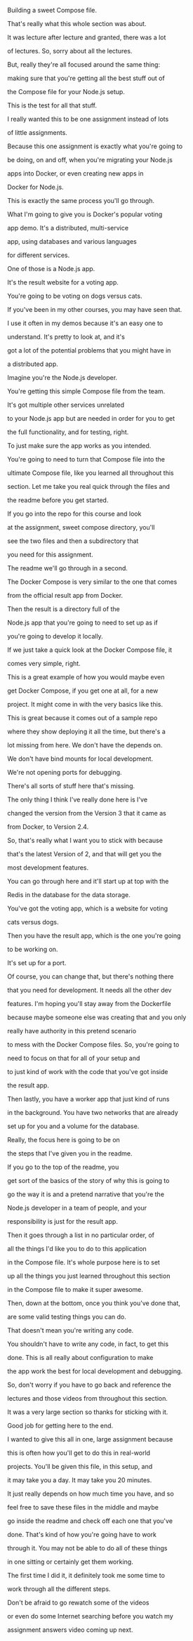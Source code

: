 Building a sweet Compose file.

That's really what this whole section was about.

It was lecture after lecture and granted, there was a lot

of lectures. So, sorry about all the lectures.

But, really they're all focused around the same thing:

making sure that you're getting all the best stuff out of

the Compose file for your Node.js setup.

This is the test for all that stuff.

I really wanted this to be one assignment instead of lots

of little assignments.

Because this one assignment is exactly what you're going to

be doing, on and off, when you're migrating your Node.js

apps into Docker, or even creating new apps in

Docker for Node.js.

This is exactly the same process you'll go through.

What I'm going to give you is Docker's popular voting

app demo. It's a distributed, multi-service

app, using databases and various languages

for different services.

One of those is a Node.js app.

It's the result website for a voting app.

You're going to be voting on dogs versus cats.

If you've been in my other courses, you may have seen that.

I use it often in my demos because it's an easy one to

understand. It's pretty to look at, and it's

got a lot of the potential problems that you might have in

a distributed app.

Imagine you're the Node.js developer.

You're getting this simple Compose file from the team.

It's got multiple other services unrelated

to your Node.js app but are needed in order for you to get

the full functionality, and for testing, right.

To just make sure the app works as you intended.

You're going to need to turn that Compose file into the

ultimate Compose file, like you learned all throughout this

section. Let me take you real quick through the files and

the readme before you get started.

If you go into the repo for this course and look

at the assignment, sweet compose directory, you'll

see the two files and then a subdirectory that

you need for this assignment.

The readme we'll go through in a second.

The Docker Compose is very similar to the one that comes

from the official result app from Docker.

Then the result is a directory full of the

Node.js app that you're going to need to set up as if

you're going to develop it locally.

If we just take a quick look at the Docker Compose file, it

comes very simple, right.

This is a great example of how you would maybe even

get Docker Compose, if you get one at all, for a new

project. It might come in with the very basics like this.

This is great because it comes out of a sample repo

where they show deploying it all the time, but there's a

lot missing from here. We don't have the depends on.

We don't have bind mounts for local development.

We're not opening ports for debugging.

There's all sorts of stuff here that's missing.

The only thing I think I've really done here is I've

changed the version from the Version 3 that it came as

from Docker, to Version 2.4.

So, that's really what I want you to stick with because

that's the latest Version of 2, and that will get you the

most development features.

You can go through here and it'll start up at top with the

Redis in the database for the data storage.

You've got the voting app, which is a website for voting

cats versus dogs.

Then you have the result app, which is the one you're going

to be working on.

It's set up for a port.

Of course, you can change that, but there's nothing there

that you need for development. It needs all the other dev

features. I'm hoping you'll stay away from the Dockerfile

because maybe someone else was creating that and you only

really have authority in this pretend scenario

to mess with the Docker Compose files. So, you're going to

need to focus on that for all of your setup and

to just kind of work with the code that you've got inside

the result app.

Then lastly, you have a worker app that just kind of runs

in the background. You have two networks that are already

set up for you and a volume for the database.

Really, the focus here is going to be on

the steps that I've given you in the readme.

If you go to the top of the readme, you

get sort of the basics of the story of why this is going to

go the way it is and a pretend narrative that you're the

Node.js developer in a team of people, and your

responsibility is just for the result app.

Then it goes through a list in no particular order, of

all the things I'd like you to do to this application

in the Compose file. It's whole purpose here is to set

up all the things you just learned throughout this section

in the Compose file to make it super awesome.

Then, down at the bottom, once you think you've done that,

are some valid testing things you can do.

That doesn't mean you're writing any code.

You shouldn't have to write any code, in fact, to get this

done. This is all really about configuration to make

the app work the best for local development and debugging.

So, don't worry if you have to go back and reference the

lectures and those videos from throughout this section.

It was a very large section so thanks for sticking with it.

Good job for getting here to the end.

I wanted to give this all in one, large assignment because

this is often how you'll get to do this in real-world

projects. You'll be given this file, in this setup, and

it may take you a day. It may take you 20 minutes.

It just really depends on how much time you have, and so

feel free to save these files in the middle and maybe

go inside the readme and check off each one that you've

done. That's kind of how you're going have to work

through it. You may not be able to do all of these things

in one sitting or certainly get them working.

The first time I did it, it definitely took me some time to

work through all the different steps.

Don't be afraid to go rewatch some of the videos

or even do some Internet searching before you watch my

assignment answers video coming up next.

